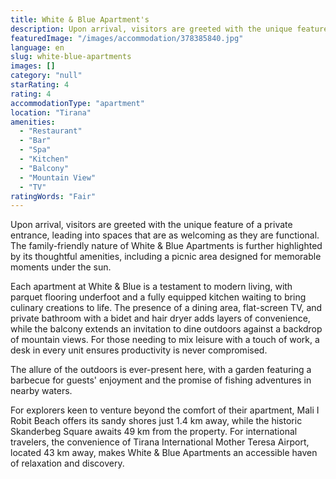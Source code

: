 ```yaml
---
title: White & Blue Apartment's
description: Upon arrival, visitors are greeted with the unique feature of a private entrance, leading into spaces that are as welcoming as they are functional. The family-f
featuredImage: "/images/accommodation/378385840.jpg"
language: en
slug: white-blue-apartments
images: []
category: "null"
starRating: 4
rating: 4
accommodationType: "apartment"
location: "Tirana"
amenities:
  - "Restaurant"
  - "Bar"
  - "Spa"
  - "Kitchen"
  - "Balcony"
  - "Mountain View"
  - "TV"
ratingWords: "Fair"
---
```


Upon arrival, visitors are greeted with the unique feature of a private entrance, leading into spaces that are as welcoming as they are functional. The family-friendly nature of White & Blue Apartments is further highlighted by its thoughtful amenities, including a picnic area designed for memorable moments under the sun.

Each apartment at White & Blue is a testament to modern living, with parquet flooring underfoot and a fully equipped kitchen waiting to bring culinary creations to life. The presence of a dining area, flat-screen TV, and private bathroom with a bidet and hair dryer adds layers of convenience, while the balcony extends an invitation to dine outdoors against a backdrop of mountain views. For those needing to mix leisure with a touch of work, a desk in every unit ensures productivity is never compromised.

The allure of the outdoors is ever-present here, with a garden featuring a barbecue for guests' enjoyment and the promise of fishing adventures in nearby waters.

For explorers keen to venture beyond the comfort of their apartment, Mali I Robit Beach offers its sandy shores just 1.4 km away, while the historic Skanderbeg Square awaits 49 km from the property. For international travelers, the convenience of Tirana International Mother Teresa Airport, located 43 km away, makes White & Blue Apartments an accessible haven of relaxation and discovery.

